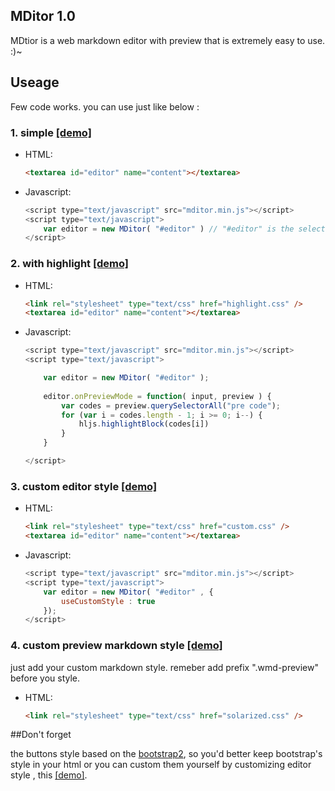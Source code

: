 ## MDitor 1.0

MDtior is a web markdown editor with preview that is extremely easy to use. :)~

## Useage

Few code works. you can use just like below :
    
### 1. simple [[demo]](http://github.pw/MDitor/demo.html)

* HTML:
    
    ```html
    <textarea id="editor" name="content"></textarea>
    ```

* Javascript:
    
    ```javascript
    <script type="text/javascript" src="mditor.min.js"></script>
    <script type="text/javascript">
        var editor = new MDitor( "#editor" ) // "#editor" is the selector of your origin textarea
    </script>
    ```

### 2. with highlight [[demo]](http://github.pw/MDitor/demo.highlight.html)

* HTML:
    
    ```html
    <link rel="stylesheet" type="text/css" href="highlight.css" />
    <textarea id="editor" name="content"></textarea>
    ```

* Javascript:
    
    ```javascript
    <script type="text/javascript" src="mditor.min.js"></script>
    <script type="text/javascript">

        var editor = new MDitor( "#editor" );
        
        editor.onPreviewMode = function( input, preview ) {
            var codes = preview.querySelectorAll("pre code");
            for (var i = codes.length - 1; i >= 0; i--) {
                hljs.highlightBlock(codes[i])
            }
        }

    </script>
    ```

### 3. custom editor style [[demo]](http://github.pw/MDitor/demo.custom.html)

* HTML:

    ```html
    <link rel="stylesheet" type="text/css" href="custom.css" />
    <textarea id="editor" name="content"></textarea>
    ```

* Javascript:

    ```javascript
    <script type="text/javascript" src="mditor.min.js"></script>
    <script type="text/javascript">
        var editor = new MDitor( "#editor" , { 
            useCustomStyle : true
        });
    </script>
    ```

### 4. custom preview markdown style [[demo]](http://github.pw/MDitor/demo.markdown.html)

just add your custom markdown style. remeber add prefix ".wmd-preview" before you style.

* HTML:

    ```html
    <link rel="stylesheet" type="text/css" href="solarized.css" />
    ```

##Don't forget 

the buttons style based on the [bootstrap2](http://getbootstrap.com/2.3.2/), so you'd better keep bootstrap's style in your html 
or you can custom them yourself by customizing editor style , this [[demo]](http://github.pw/MDitor/demo.custom.html).
